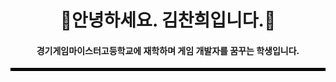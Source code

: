<h1 align="center"> 🌟안녕하세요. 김찬희입니다.🌟</h1>
<h4 align="center"> 경기게임마이스터고등학교에 재학하며 게임 개발자를 꿈꾸는 학생입니다. </h4>
<hr style="border: solid 2px black;">

<br>

<html>
  <head>
    <meta charset="utf-8>
    <meta name="viewport"content="width=device-width, height=device-height, minimum-scale=1.0, maximm-scale=1.0, initial-scale=1.0">
                                                                                                                                   <title>Inser title here</title>
                  <style>
                                                                                                                                   div{
                                                                                                                                   width:100%;
                                                                                                                                   height:300px;
                                                                                                                                   
                                                                                                                                   border:1px solid #000;
                                                                                                                                   }
                                                                                                                                    div.left {
        width: 50%;
        float: left;
        box-sizing: border-box;
        
        background: #ff0;
    }
    div.right {
        width: 50%;
        float: right;
        box-sizing: border-box;
        
        background: #0ff;
    }
                                                                                                                                   </style>
  </head>
                                                                                                                                   
                                                                                                                                   <body>
    <div>
        <div class="left"></div>
        <div class="right"></div>
    </div>
</body>
</html>

- 🔭 I’m currently Attending <a href="https://ggm.hs.kr/" target="blank">Gyeonggi Game Meister High School</a>

- 🌱 I’m currently learning Unity 

- 📝 I regularly write  <a href="https://www.notion.so/C-fe2b493cbe714ef9b56af689d47aad10?pvs=4" target="blank">algorithm notes</a>

- 📫 How to reach me **cgim971@gmail.com**


![Anurag's GitHub stats](https://github-readme-stats.vercel.app/api?username=cgim971&show_icons=true&theme=transparent)

<a target="_blank" align="right">
  hello

